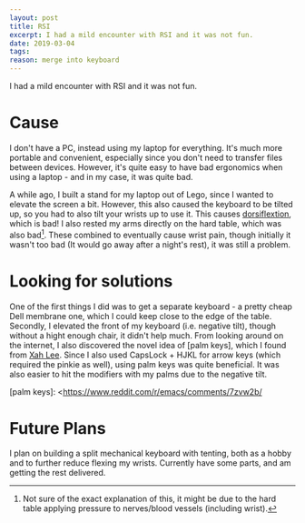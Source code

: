 ```yaml
---
layout: post
title: RSI
excerpt: I had a mild encounter with RSI and it was not fun.
date: 2019-03-04
tags:
reason: merge into keyboard
---
```


I had a mild encounter with RSI and it was not fun.

<!--more-->

# Cause

I don't have a PC, instead using my laptop for everything.
It's much more portable and convenient, especially since you don't need to transfer files between devices.
However, it's quite easy to have bad ergonomics when using a laptop - and in my case, it was quite bad.

A while ago, I built a stand for my laptop out of Lego, since I wanted to elevate the screen a bit.
However, this also caused the keyboard to be tilted up, so you had to also tilt your wrists up to use it.
This causes [dorsiflextion], which is bad!
I also rested my arms directly on the hard table, which was also bad[^1].
These combined to eventually cause wrist pain, though initially it wasn't too bad (It would go away after a night's rest), it was still a problem.

[dorsiflextion]: http://www.rsipainrelief.com/images/164.dorsiflexion.jpg

[^1]: Not sure of the exact explanation of this, it might be due to the hard table applying pressure to nerves/blood vessels (including wrist).

# Looking for solutions

One of the first things I did was to get a separate keyboard - a pretty cheap Dell membrane one, which I could keep close to the edge of the table.
Secondly, I elevated the front of my keyboard (i.e. negative tilt), though without a hight enough chair, it didn't help much.
From looking around on the internet, I also discovered the novel idea of [palm keys], which I found from [Xah Lee].
Since I also used CapsLock + HJKL for arrow keys (which required the pinkie as well), using palm keys was quite beneficial.
It was also easier to hit the modifiers with my palms due to the negative tilt.

[palm keys]: <https://www.reddit.com/r/emacs/comments/7zvw2b/

[Xah Lee]: http://ergoemacs.org/emacs/emacs_pinky.html

<!-- image of palm keys -->

# Future Plans

I plan on building a split mechanical keyboard with tenting, both as a hobby and to further reduce flexing my wrists.
Currently have some parts, and am getting the rest delivered.

<!-- image of Keebio parts -->
